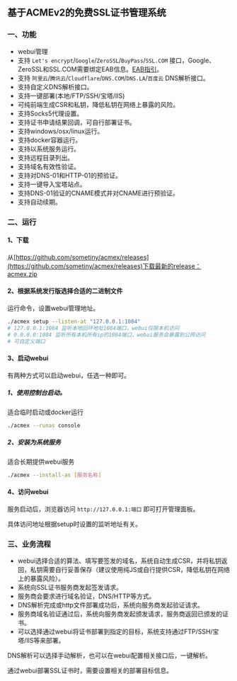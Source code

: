 ## 基于ACMEv2的免费SSL证书管理系统

### 一、功能
* webui管理
* 支持 `Let's encrypt`/`Google`/`ZeroSSL`/`BuyPass`/`SSL.COM` 接口，Google、ZeroSSL和SSL.COM需要绑定EAB信息。[EAB指引](https://bkssl.com/document/acmev2-eab.html)。
* 支持 `阿里云`/`腾讯云`/`Cloudflare`/`DNS.COM`/`DNS.LA`/`百度云` DNS解析接口。
* 支持自定义DNS解析接口。
* 支持一键部署(本地/FTP/SSH/宝塔/IIS)
* 可纯前端生成CSR和私钥，降低私钥在网络上暴露的风险。
* 支持Socks5代理设置。
* 支持证书申请结果回调，可自行部署证书。
* 支持windows/osx/linux运行。
* 支持docker容器运行。
* 支持以系统服务运行。
* 支持远程目录列出。
* 支持域名有效性验证。
* 支持对DNS-01和HTTP-01的预验证。
* 支持一键导入宝塔站点。
* 支持DNS-01验证的CNAME模式并对CNAME进行预验证。
* 支持自动续期。

### 二、运行

#### 1、下载
从[https://github.com/sometiny/acmex/releases](https://github.com/sometiny/acmex/releases)下载最新的release：acmex.zip

#### 2、根据系统发行版选择合适的二进制文件
运行命令，设置webui管理地址。

```bash
./acmex setup --listen-at "127.0.0.1:1084"
# 127.0.0.1:1084 监听本地回环地址1084端口，webui仅限本机访问
# 0.0.0.0:1084 监听所有本机所有ip的1084端口，webui服务会暴露到公网访问
# 可自定义端口
```

#### 3、启动webui
有两种方式可以启动webui，任选一种即可。
##### 1、使用控制台启动。
适合临时启动或docker运行
```bash
./acmex --runas console
```
##### 2、安装为系统服务
适合长期提供webui服务
```bash
./acmex --install-as [服务名称]
```

#### 4、访问webui
服务启动后，浏览器访问 `http://127.0.0.1:端口` 即可打开管理面板。

具体访问地址根据setup时设置的监听地址有关。


### 三、业务流程
* webui选择合适的算法、填写要签发的域名，系统自动生成CSR，并将私钥返回，私钥需要自行妥善保存（建议使用纯JS或自行提供CSR，降低私钥在网络上的暴露风险）。
* 系统向SSL证书服务商发起签发请求。
* 服务商会要求进行域名验证，DNS/HTTP等方式。
* DNS解析完成或http文件部署成功后，系统向服务商发起验证请求。
* 服务商域名验证通过后，系统向服务商发起颁发请求，服务商返回已颁发的证书。
* 可以选择通过webui将证书部署到指定的目标，系统支持通过FTP/SSH/宝塔/IIS等来部署。


DNS解析可以选择手动解析，也可以在webui配置相关接口后，一键解析。

通过webui部署SSL证书时，需要设置相关的部署目标信息。